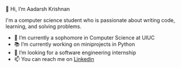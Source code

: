 👋 Hi, I’m Aadarsh Krishnan


I'm a computer science student who is passionate about writing code, learning, and solving problems.


- 🔭 I’m currently a sophomore in Computer Science at UIUC
- 📚 I’m currently working on miniprojects in Python
- 🌱 I’m looking for a software engineering internship
- 📫 You can reach me on [Linkedin](www.linkedin.com/in/aadarsh-krishnan-8bb0b4173)
